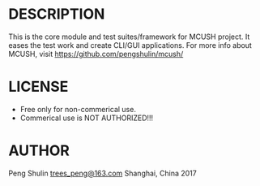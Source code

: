 DESCRIPTION
===========
This is the core module and test suites/framework for MCUSH project.
It eases the test work and create CLI/GUI applications.
For more info about MCUSH, visit https://github.com/pengshulin/mcush/

LICENSE
=======
* Free only for non-commerical use.
* Commerical use is NOT AUTHORIZED!!!

AUTHOR
======
Peng Shulin <trees_peng@163.com>
Shanghai, China 2017

